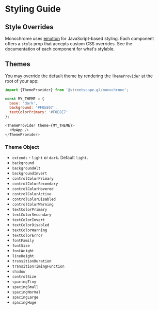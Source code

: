 # Styling Guide

## Style Overrides

Monochrome uses [emotion](https://emotion.sh) for JavaScript-based styling. Each component offers a `style` prop that accepts custom CSS overrides. See the documentation of each component for what's stylable.

## Themes

You may override the default theme by rendering the `ThemeProvider` at the root of your app:

```js
import {ThemeProvider} from '@streetscape.gl/monochrome';

const MY_THEME = {
  base: 'dark',
  background: '#F0E807',
  textColorPrimary: '#F0E8E7'
};

<ThemeProvider theme={MY_THEME}>
  <MyApp />
</ThemeProvider>
```

### Theme Object

- `extends` - `light` or `dark`. Default `light`.
- `background`
- `backgroundAlt`
- `backgroundInvert`
- `controlColorPrimary`
- `controlColorSecondary`
- `controlColorHovered`
- `controlColorActive`
- `controlColorDisabled`
- `controlColorWarning`
- `textColorPrimary`
- `textColorSecondary`
- `textColorInvert`
- `textColorDisabled`
- `textColorWarning`
- `textColorError`
- `fontFamily`
- `fontSize`
- `fontWeight`
- `lineHeight`
- `transitionDuration`
- `transitionTimingFunction`
- `shadow`
- `controlSize`
- `spacingTiny`
- `spacingSmall`
- `spacingNormal`
- `spacingLarge`
- `spacingHuge`
